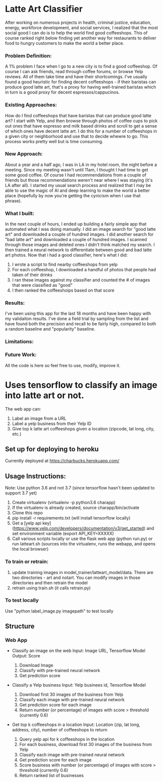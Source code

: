 # Latte Art Classifier

After working on numerous projects in health, criminal justice, education, energy, workforce development, and social services, I realized that the most social good I can do is to help the world find good coffeeshops. This of course ranked right below finding yet another way for restaurants to deliver food to hungry customers to make the world a better place.

### Problem Definition:

A 1% problem I face when I go to a new city is to find a good coffeeshop. Of course I can ask friends, read through coffee forums, or browse Yelp reviews. All of them take time and have their shortcomings. I've usually found a good heuristic for finding decent coffeeshops - if their baristas can produce good latte art, that's a proxy for having well-trained baristas which in turn is a good proxy for decent espressos/cappucinos.

### Existing Approaches:

How do I find coffeeshops that have baristas that can produce good latte art? I start with Yelp, and then browse through photos of coffee cups to pick out ones that have espresso and milk based drinks and scroll to get a sense of which ones have decent latte art. I do this for a number of coffeeshops in a given city or neighborhood and use that to decide whewre to go. This process works pretty well but is time consuming. 

### New Approach:

About a year and a half ago, I was in LA in my hotel room, the night before a meeting. Since my meeting wasn't until 11am, I thought I had time to get some good coffee. Of course I had recommendations from a couple of friends but those recommendations weren't near where I was staying (it's LA after all). I started my usual search process and realized that I may be able to use the magic of AI and deep learning to make the world a better place (hopefully by now you're getting the cynicism when I use that phrase).

### What I built:

In the next couple of hours, I ended up building a fairly simple app that automated what I was doing manually. I did an image search for "good latte art" and downloaded a couple of hundred images. I did another search for "bad latte art" and downloaded a couple of hundred images. I scanned through those images and deleted ones I didn't think matched my search. I then trained a neural network to differentiate between good and bad latte art photos. Now that i had a good classifier, here's what I did:

1. I wrote a script to find nearby coffeeshops from yelp
2. For each coffeeshop, I downloaded a handful of photos that people had taken of their drinks
3. I ran these images against my classifier and counted the # of images that were classified as "good"
4. I then ranked the coffeeshoips based on that score 

### Results:

I've been using this app for the last 18 months and have been happy with my validaiton results. I've done a field trial by sampling from the list and have found both the precision and recall to be fairly high, compared to both a random baseline and "popularity" baseline. 


### Limitations:


### Future Work:

All the code is here so feel free to use, modify, improve it.




# Uses tensorflow to classify an image into latte art or not.

The web app can:
1. Label an image from a URL 
2. Label a yelp business from their Yelp ID
3. Give top k latte art coffeeshops given a location (zipcode, lat long, city, etc.)

## Set up for deploying to heroku

Currently deployed at https://charbucks.herokuapp.com/

## Usage Instructions:

Note: Use python 3.6 and not 3.7 (since tensorflow hasn't been updated to support 3.7 yet)

1. Create virtualenv (virtualenv -p python3.6 charapp)
2. If the virtualenv is already created, source charapp/bin/activate
3. Clone this repo
4. pip install -r requirements.txt (will install tensorflow locally)
5. Get a [yelp api key] (https://www.yelp.com/developers/documentation/v3/get_started) and set environment variable (export API_KEY=XXXXX)
5. Call various scripts locally or use the flask web app (python run.py) or run latteart.sh (sources into the virtualenv, runs the webapp, and opens the local browser)

### To train or retrain:

1. update training images in model_trainer/latteart_model/data. There are two directories - art and notart. You can modify images in those directories and then retrain the model
2. retrain using train.sh (it calls retrain.py)

### To test locally

Use "python label_image.py imagepath" to test locally

## Structure

### Web App

* Classify an image on the web
Input: Image URL, Tensorflow Model
Output: Score
	1. Download Image
	2. Classify with pre-trained neural network
	3. Get prediction score

* Classify a Yelp business
Input: Yelp businees id, Tensorflow Model
	1. Download first 30 images of the business from Yelp
	2. Classify each image with pre-trained neural network
	3. Get prediction score for each image
	4. Return number (or percentage) of images with score > threshold (currently 0.6)

* Get top k coffeeshops in a location
Input: Location (zip, lat long, address, city), number of coffeeshops to return 
	1. Query yelp api for k coffeeshops in the location
	2. For each business, download first 30 images of the business from Yelp
	3. Classify each image with pre-trained neural network
	4. Get prediction score for each image
	5. Score business with number (or percentage) of images with score > threshold (currently 0.6)
	6. Return ranked list of businesses






